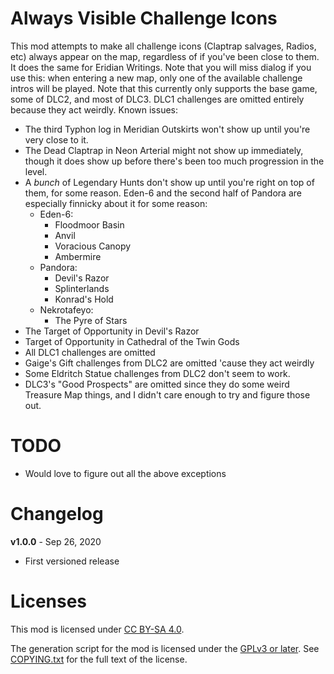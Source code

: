 Always Visible Challenge Icons
==============================

This mod attempts to make all challenge icons (Claptrap salvages, Radios, etc)
always appear on the map, regardless of if you've been close to them.  It does
the same for Eridian Writings.  Note that you will miss dialog if you use this:
when entering a new map, only one of the available challenge intros will be
played.  Note that this currently only supports the base game, some of DLC2,
and most of DLC3.  DLC1 challenges are omitted entirely because they act
weirdly.  Known issues:

* The third Typhon log in Meridian Outskirts won't show up until you're very
  close to it.
* The Dead Claptrap in Neon Arterial might not show up immediately,
  though it does show up before there's been too much progression
  in the level.
* A *bunch* of Legendary Hunts don't show up until you're right on
  top of them, for some reason.  Eden-6 and the second half of
  Pandora are especially finnicky about it for some reason:
  * Eden-6:
    * Floodmoor Basin
    * Anvil
    * Voracious Canopy
    * Ambermire
  * Pandora:
    * Devil's Razor
    * Splinterlands
    * Konrad's Hold
  * Nekrotafeyo:
    * The Pyre of Stars
* The Target of Opportunity in Devil's Razor
* Target of Opportunity in Cathedral of the Twin Gods
* All DLC1 challenges are omitted
* Gaige's Gift challenges from DLC2 are omitted 'cause they act weirdly
* Some Eldritch Statue challenges from DLC2 don't seem to work.
* DLC3's "Good Prospects" are omitted since they do some weird Treasure Map
  things, and I didn't care enough to try and figure those out.

TODO
====

- Would love to figure out all the above exceptions

Changelog
=========

**v1.0.0** - Sep 26, 2020
 * First versioned release
 
Licenses
========

This mod is licensed under [CC BY-SA 4.0](https://creativecommons.org/licenses/by-sa/4.0/).

The generation script for the mod is licensed under the
[GPLv3 or later](https://www.gnu.org/licenses/quick-guide-gplv3.html).
See [COPYING.txt](../../COPYING.txt) for the full text of the license.

